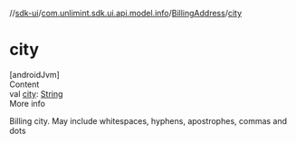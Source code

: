 //[sdk-ui](../../../index.md)/[com.unlimint.sdk.ui.api.model.info](../index.md)/[BillingAddress](index.md)/[city](city.md)



# city  
[androidJvm]  
Content  
val [city](city.md): [String](https://kotlinlang.org/api/latest/jvm/stdlib/kotlin/-string/index.html)  
More info  


Billing city. May include whitespaces, hyphens, apostrophes, commas and dots

  



